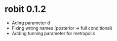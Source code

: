 # robit 0.1.2

* Ading parameter d
* Fixing wrong names (posterior -> full conditional)
* Adding tunning parameter for metropolis
